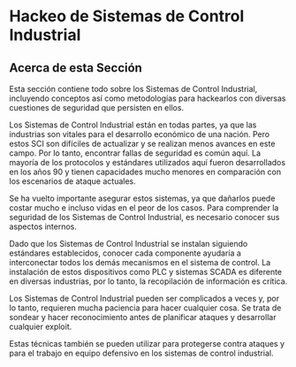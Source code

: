 # Hackeo de Sistemas de Control Industrial

## Acerca de esta Sección

Esta sección contiene todo sobre los Sistemas de Control Industrial, incluyendo conceptos así como metodologías para hackearlos con diversas cuestiones de seguridad que persisten en ellos.

Los Sistemas de Control Industrial están en todas partes, ya que las industrias son vitales para el desarrollo económico de una nación. Pero estos SCI son difíciles de actualizar y se realizan menos avances en este campo. Por lo tanto, encontrar fallas de seguridad es común aquí. La mayoría de los protocolos y estándares utilizados aquí fueron desarrollados en los años 90 y tienen capacidades mucho menores en comparación con los escenarios de ataque actuales.

Se ha vuelto importante asegurar estos sistemas, ya que dañarlos puede costar mucho e incluso vidas en el peor de los casos. Para comprender la seguridad de los Sistemas de Control Industrial, es necesario conocer sus aspectos internos.

Dado que los Sistemas de Control Industrial se instalan siguiendo estándares establecidos, conocer cada componente ayudaría a interconectar todos los demás mecanismos en el sistema de control. La instalación de estos dispositivos como PLC y sistemas SCADA es diferente en diversas industrias, por lo tanto, la recopilación de información es crítica.

Los Sistemas de Control Industrial pueden ser complicados a veces y, por lo tanto, requieren mucha paciencia para hacer cualquier cosa. Se trata de sondear y hacer reconocimiento antes de planificar ataques y desarrollar cualquier exploit.

Estas técnicas también se pueden utilizar para protegerse contra ataques y para el trabajo en equipo defensivo en los sistemas de control industrial.
